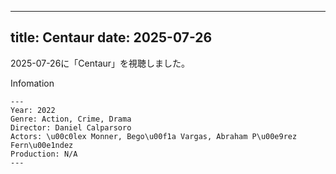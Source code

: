 
---
title: Centaur
date: 2025-07-26
---

2025-07-26に「Centaur」を視聴しました。

Infomation
```
---
Year: 2022
Genre: Action, Crime, Drama
Director: Daniel Calparsoro
Actors: \u00c0lex Monner, Bego\u00f1a Vargas, Abraham P\u00e9rez Fern\u00e1ndez
Production: N/A
---
```

